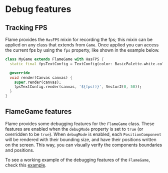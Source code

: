 # Debug features

## Tracking FPS

Flame provides the `HasFPS` mixin for recording the fps; this mixin can be applied on any class
that extends from `Game`. Once applied you can access the current fps by using the `fps` property,
like shown in the example below.

```dart
class MyGame extends FlameGame with HasFPS {
  static final fpsTextConfig = TextConfig(color: BasicPalette.white.color);

  @override
  void render(Canvas canvas) {
    super.render(canvas);
    fpsTextConfig.render(canvas, '${fps()}', Vector2(0, 50));
  }
}
```

## FlameGame features

Flame provides some debugging features for the `FlameGame` class. These features are enabled when
the `debugMode` property is set to `true` (or overridden to be `true`).
When `debugMode` is enabled, each `PositionComponent` will be rendered with their bounding size, and
have their positions written on the screen. This way, you can visually verify the components
boundaries and positions.

To see a working example of the debugging features of the `FlameGame`, check this
[example](https://github.com/flame-engine/flame/blob/main/examples/lib/stories/components/debug_example.dart).
